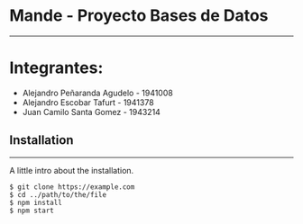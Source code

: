 # Mande - Proyecto Bases de Datos
***
# Integrantes: 
  * Alejandro Peñaranda Agudelo - 1941008
  * Alejandro Escobar Tafurt - 1941378
  * Juan Camilo Santa Gomez - 1943214


## Installation
***
A little intro about the installation. 
```
$ git clone https://example.com
$ cd ../path/to/the/file
$ npm install
$ npm start
```
